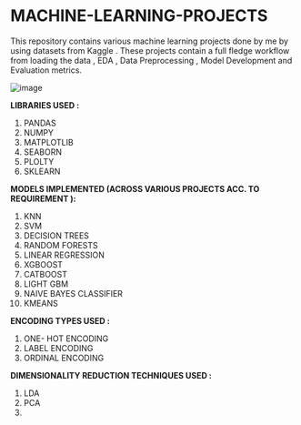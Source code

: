 # MACHINE-LEARNING-PROJECTS
This repository contains various machine learning projects done by me by using datasets from Kaggle . These projects contain a full fledge workflow from loading the data , EDA , Data Preprocessing , Model Development and Evaluation metrics.

![image](https://github.com/SEJALHANMANTE/MACHINE-LEARNING-PROJECTS/assets/120907298/6c7b3f1a-9b69-440d-a032-92fb63c4cf6c)

**LIBRARIES USED :** 
1. PANDAS
2. NUMPY
3. MATPLOTLIB
4. SEABORN
5. PLOLTY
6. SKLEARN

**MODELS IMPLEMENTED (ACROSS VARIOUS PROJECTS ACC. TO REQUIREMENT ):** 
1. KNN 
2. SVM 
3. DECISION TREES
4. RANDOM FORESTS
5. LINEAR REGRESSION
6. XGBOOST
7. CATBOOST
8. LIGHT GBM
9. NAIVE BAYES CLASSIFIER
10. KMEANS

**ENCODING TYPES USED :**
1. ONE- HOT ENCODING
2. LABEL ENCODING
3. ORDINAL ENCODING

**DIMENSIONALITY REDUCTION TECHNIQUES USED :**
1. LDA
2. PCA
3. 
